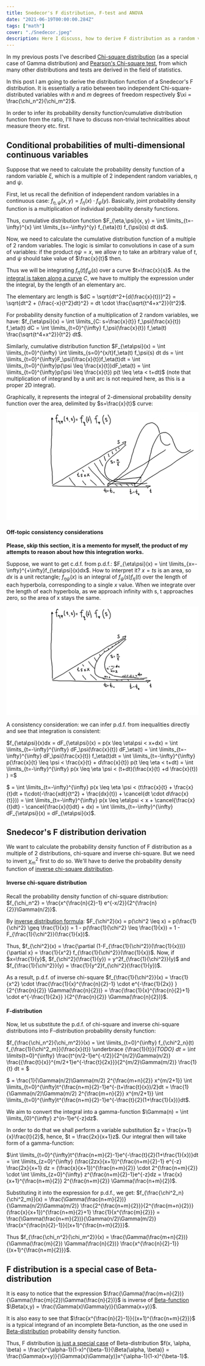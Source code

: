 ```yaml
---
title: Snedecor's F distribution, F-test and ANOVA
date: "2021-06-19T00:00:00.284Z"
tags: ["math"]
cover: "./Snedecor.jpeg"
description: Here I discuss, how to derive F distribution as a random variable, which is a ratio of two independent chi-square disributions. I'll also briefly discuss F-test and ANOVA here.
---
```


In my previous posts I've described [Chi-square distribution](/2021-06-09-1) (as a special case of Gamma distribution) and [Pearson's Chi-square test](/2021-06-17-1), from which many other distributions and tests are derived in the field of statistics.

In this post I am going to derive the distribution function of a Snedecor's F distribution. It is essentially a ratio between two independent Chi-square-distributed variables with $n$ and $m$ degrees of freedom respectively $\xi = \frac{\chi_n^2}{\chi_m^2}$.

In order to infer its probability density function/cumulative distribution function from the ratio, I'll have to discuss non-trivial technicalities about measure theory etc. first.


Conditional probabilities of multi-dimensional continuous variables
-------------------------------------------------------------------

Suppose that we need to calculate the probability density function of a random variable $\xi$, which is a multiple of 2 independent random variables, $\eta$ and $\psi$.

First, let us recall the definition of independent random variables in a continuous case: $f_{\eta, \psi}(x,y) = f_\eta(x) \cdot f_\psi(y)$. Basically, joint probability density function is a multiplication of individual probability density functions.

Thus, cumulative distribution function $F_{\eta,\psi}(x, y) = \int \limits_{t=-\infty}^{x} \int \limits_{s=-\infty}^{y} f_{\eta}(t) f_{\psi}(s) dt ds$.

Now, we need to calculate the cumulative distribution function of a multiple of 2 random variables. The logic is similar to convolutions in case of a sum of variables: if the product $\eta \psi = x$, we allow $\eta$ to take an arbitrary value of $t$, and $\psi$ should take value of $\frac{x}{t}$ then.

Thus we will be integrating $f_{\eta}(t) f_{\psi}(s)$ over a curve $t=\frac{x}{s}$. As the [integral is taken along a curve](https://en.wikipedia.org/wiki/Line_integral) $C$, we have to multiply the expression under the integral, by the length of an elementary arc.

The elementary arc length is $dC = \sqrt{dt^2+{d(\frac{x}{t})}^2} = \sqrt{dt^2 + (\frac{-x}{t^2}dt)^2} = dt \cdot \frac{\sqrt{t^4+x^2}}{t^2}$.

For probability density function of a multiplication of 2 random variables, we have: $f_{\eta\psi}(x) = \int \limits_{С: s=\frac{x}{t}} f_\psi(\frac{x}{t}) f_\eta(t) dC = \int \limits_{t=0}^{\infty} f_\psi(\frac{x}{t}) f_\eta(t) \frac{\sqrt{t^4+x^2}}{t^2} dt$.

Similarly, cumulative distribution function $F_{\eta\psi}(x) = \int \limits_{t=0}^{\infty} \int \limits_{s=0}^{x/t}f_\eta(t) f_\psi(s) dt ds = \int \limits_{t=0}^{\infty}F_\psi(\frac{x}{t})f_\eta(t)dt = \int \limits_{t=0}^{\infty}p(\psi \leq \frac{x}{t})dF_\eta(t) = \int \limits_{t=0}^{\infty}p(\psi \leq \frac{x}{t}) p(t \leq \eta < t+dt)$ (note that multiplication of integrand by a unit arc is not required here, as this is a proper 2D integral).

Graphically, it represents the integral of 2-dimensional probability density function over the area, delimited by $s=\frac{x}{t}$ curve:

![2-dimensional pdf](./2_dimensional_pdf.png)

#### Off-topic consistency considerations

**Please, skip this section, it is a memento for myself, the product of my attempts to reason about how this integration works.**

Suppose, we want to get c.d.f. from p.d.f.: $F_{\eta\psi}(x) = \int \limits_{x=-\infty}^{+\infty}f_{\eta\psi}(x)dx$. How to interpret it? $x=ts$ is an area, so $dx$ is a unit rectangle; $f_{\eta\psi}(x)$ is an integral of $f_\psi(s)f_\eta(t)$ over the length of each hyperbola, corresponding to a single $x$ value. When we integrate over the length of each hyperbola, as we approach infinity with s, t approaches zero, so the area of x stays the same.

![2-dimensional pdf integration](2_dimensional_pdf_integration.png)

A consistency consideration: we can infer p.d.f. from inequalities directly and see that integration is consistent:

$f_{\eta\psi}(x)dx = dF_{\eta\psi}(x) = p(x \leq \eta\psi < x+dx) = \int \limits_{t=-\infty}^{\infty} dF_\psi(\frac{x}{t}) dF_\eta(t) = \int \limits_{t=-\infty}^{\infty} dF_\psi(\frac{x}{t}) f_\eta(t)dt = \int \limits_{t=-\infty}^{\infty} p(\frac{x}{t} \leq \psi < \frac{x}{t} + d\frac{x}{t}) p(t \leq \eta < t+dt) = \int \limits_{t=-\infty}^{\infty} p(x \leq \eta \psi < (t+dt)(\frac{x}{t} +d \frac{x}{t}) ) =$

$ = \int \limits_{t=-\infty}^{\infty} p(x \leq \eta \psi < (t\frac{x}{t} + \frac{x}{t}dt + t\cdot(-\frac{xdt}{t^2} + \frac{dx}{t}) + \cancel{dt \cdot d\frac{x}{t}})) = \int \limits_{t=-\infty}^{\infty} p(x \leq \eta\psi < x + \cancel{\frac{x}{t}dt} - \cancel{\frac{x}{t}dt} + dx) = \int \limits_{t=-\infty}^{\infty} dF_{\eta\psi}(x) = dF_{\eta\psi}(x)$.

Snedecor's F distribution derivation
------------------------------------

We want to calculate the probability density function of F distribution as a multiple of 2 distributions, chi-square and inverse chi-square. But we need to invert $\chi_m^2$ first to do so. We'll have to derive the probability density function of [inverse chi-square distribution](https://en.wikipedia.org/wiki/Inverse-chi-squared_distribution).

#### Inverse chi-square distribution

Recall the probability density function of chi-square distribution: $f_{\chi_n^2} = \frac{x^{\frac{n}{2}-1} e^{-x/2}}{2^{\frac{n}{2}}\Gamma(n/2)}$. 

By [inverse distribution formula](https://en.wikipedia.org/wiki/Inverse_distribution): $F_{\chi^2}(x) = p(\chi^2 \leq x) = p(\frac{1}{\chi^2} \geq \frac{1}{x}) = 1 - p(\frac{1}{\chi^2} \leq \frac{1}{x}) = 1 - F_{\frac{1}{\chi^2}}(\frac{1}{x})$. 

Thus, $f_{\chi^2}(x) = \frac{\partial (1-F_{\frac{1}{\chi^2}}(\frac{1}{x}))}{\partial x} = \frac{1}{x^2} f_{\frac{1}{\chi^2}}(\frac{1}{x})$. Now, if $x=\frac{1}{y}$, $f_{\chi^2}(\frac{1}{y}) = y^2f_{\frac{1}{\chi^2}}(y)$ and $f_{\frac{1}{\chi^2}}(y) = \frac{1}{y^2}f_{\chi^2}(\frac{1}{y})$.

As a result, p.d.f. of inverse chi-square $f_{\frac{1}{\chi^2}}(x) = \frac{1}{x^2} \cdot \frac{\frac{1}{x}^{\frac{n}{2}-1} \cdot e^{-\frac{1}{2x}} }{2^{\frac{n}{2}} \Gamma(\frac{n}{2})} = \frac{\frac{1}{x}^{\frac{n}{2}+1} \cdot e^{-\frac{1}{2x}} }{2^{\frac{n}{2}} \Gamma(\frac{n}{2})}$.


#### F-distribution

Now, let us substitute the p.d.f. of chi-square and inverse chi-square distributions into F-distribution probability density function:

$f_{\frac{\chi_n^2}{\chi_m^2}}(x) = \int \limits_{t=0}^{\infty} f_{\chi^2_n}(t) f_{\frac{1}{\chi^2_m}}(\frac{x}{t}) \underbrace {\frac{1}{t}}_{TODO} dt = \int \limits_{t=0}^{\infty} \frac{t^{n/2-1}e^{-t/2}}{2^{n/2}\Gamma(n/2)} \frac{{\frac{t}{x}}^{m/2+1}e^{-\frac{t}{2x}}}{2^{m/2}\Gamma(m/2)} \frac{1}{t} dt = $

$ = \frac{1}{\Gamma(n/2)\Gamma(m/2) 2^{\frac{m+n}{2}} x^{m/2+1}} \int \limits_{t=0}^{\infty}t^{\frac{n+m}{2}-1}e^{-(t+\frac{t}{x})/2}dt = \frac{1}{\Gamma(n/2)\Gamma(m/2) 2^{\frac{m+n}{2}} x^{m/2+1}} \int \limits_{t=0}^{\infty}t^{\frac{n+m}{2}-1}e^{-\frac{t}{2}(1+\frac{1}{x})}dt$. 

We aim to convert the integral into a gamma-function $\Gamma(n) = \int \limits_{0}^{\infty} z^{n-1}e^{-z}dz$.

In order to do that we shall perform a variable substitution $z = \frac{x+1}{x}\frac{t}{2}$, hence, $t = \frac{2x}{x+1}z$. Our integral then will take form of a gamma-function: 

$\int \limits_{t=0}^{\infty}t^{\frac{n+m}{2}-1}e^{-\frac{t}{2}(1+\frac{1}{x})}dt = \int \limits_{z=0}^{\infty} (\frac{2zx}{x+1})^{\frac{n+m}{2}-1} e^{-z} \frac{2x}{x+1} dz = (\frac{x}{x+1})^{\frac{n+m}{2}} \cdot 2^{\frac{n+m}{2}} \cdot \int \limits_{z=0}^{\infty} z^{\frac{n+m}{2}-1}e^{-z}dz = \frac{x}{x+1}^{\frac{n+m}{2}} 2^{\frac{n+m}{2}} \Gamma(\frac{n+m}{2})$.

Substituting it into the expression for p.d.f., we get: $f_{\frac{\chi^2_n}{\chi^2_m}}(x) = \frac{\Gamma(\frac{n+m}{2})}{\Gamma(n/2)\Gamma(m/2)} \frac{2^{\frac{n+m}{2}}}{2^{\frac{m+n}{2}}} (\frac{x}{x+1})^{\frac{n+m}{2}+1} \frac{1}{x^{\frac{m}{2}}} = \frac{\Gamma(\frac{n+m}{2})}{\Gamma(n/2)\Gamma(m/2)} \frac{x^{\frac{n}{2}-1}}{(x+1)^{\frac{n+m}{2}}}$.

Thus $f_{\frac{\chi_n^2}{\chi_m^2}}(x) = \frac{\Gamma(\frac{m+n}{2})}{\Gamma(\frac{m}{2}) \Gamma(\frac{n}{2})} \frac{x^{\frac{n}{2}-1}}{(x+1)^{\frac{n+m}{2}}}$.


F distribution is a special case of Beta-distribution
-----------------------------------------------------

It is easy to notice that the expression $\frac{\Gamma(\frac{m+n}{2})}{\Gamma(\frac{m}{2})\Gamma(\frac{n}{2})}$ is inverse of [Beta-function](https://en.wikipedia.org/wiki/Beta_function) $\Beta(x,y) = \frac{\Gamma(x)\Gamma(y)}{\Gamma(x+y)}$.

It is also easy to see that $\frac{x^{\frac{n}{2}-1}}{(x+1)^{\frac{n+m}{2}}}$ is a typical integrand of an incomplete Beta-function, as the one used in [Beta-distribution](https://en.wikipedia.org/wiki/Beta_distribution) probability density function.

Thus, F distribution [is just a special case](https://math.stackexchange.com/questions/713626/beta-distribution-to-f-distribution) of Beta-distribution $f(x, \alpha, \beta) = \frac{x^{\alpha-1}(1-x)^{\beta-1}}{\Beta(\alpha, \beta)} = \frac{\Gamma(x+y)}{\Gamma(x)\Gamma(y)}x^{\alpha-1}(1-x)^{\beta-1}$.
